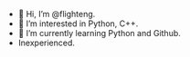 - 👋 Hi, I’m @flighteng.
- 👀 I’m interested in Python, C++.
- 🌱 I’m currently learning Python and Github.
- Inexperienced.

<!---
flighteng/flighteng is a ✨ special ✨ repository because its `README.md` (this file) appears on your GitHub profile.
You can click the Preview link to take a look at your changes.
--->

